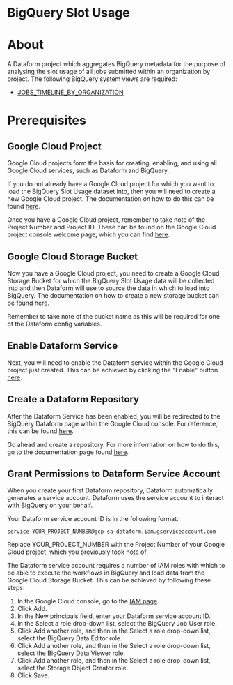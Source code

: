 # **BigQuery Slot Usage**

# About
A Dataform project which aggregates BigQuery metadata for the purpose of analysing the slot usage of all jobs submitted within an organization by project.  The following BigQuery system views are required:

- [JOBS_TIMELINE_BY_ORGANIZATION](https://cloud.google.com/bigquery/docs/information-schema-jobs-timeline-by-organization)


# Prerequisites

## Google Cloud Project

Google Cloud projects form the basis for creating, enabling, and using all Google Cloud services, such as Dataform and BigQuery.

If you do not already have a Google Cloud project for which you want to load the BigQuery Slot Usage dataset into, then you will need to create a new Google Cloud project.  The documentation on how to do this can be found [here](https://cloud.google.com/resource-manager/docs/creating-managing-projects#creating_a_project).

Once you have a Google Cloud project, remember to take note of the Project Number and Project ID. These can be found on the Google Cloud project console welcome page, which you can find [here](https://console.cloud.google.com/welcome).

## Google Cloud Storage Bucket

Now you have a Google Cloud project, you need to create a Google Cloud Storage Bucket for which the BigQuery Slot Usage data will be collected into and then Dataform will use to source the data in which to load into BigQuery.  The documentation on how to create a new storage bucket can be found [here](https://cloud.google.com/storage/docs/creating-buckets).

Remember to take note of the bucket name as this will be required for one of the Dataform config variables.

## Enable Dataform Service

Next, you will need to enable the Dataform service within the Google Cloud project just created.  This can be achieved by clicking the "Enable" button [here](https://console.cloud.google.com/marketplace/product/google/dataform.googleapis.com).

## Create a Dataform Repository

After the Dataform Service has been enabled, you will be redirected to the BigQuery Dataform page within the Google Cloud console.  For reference, this can be found [here](https://console.cloud.google.com/bigquery/dataform).

Go ahead and create a repository.  For more information on how to do this, go to the documentation page found [here](https://cloud.google.com/dataform/docs/create-repository).

## Grant Permissions to Dataform Service Account

When you create your first Dataform repository, Dataform automatically generates a service account. Dataform uses the service account to interact with BigQuery on your behalf.

Your Dataform service account ID is in the following format:

```
service-YOUR_PROJECT_NUMBER@gcp-sa-dataform.iam.gserviceaccount.com
```

Replace YOUR_PROJECT_NUMBER with the Project Number of your Google Cloud project, which you previously took note of.

The Dataform service account requires a number of IAM roles with which to be able to execute the workflows in BigQuery and load data from the Google Cloud Storage Bucket.  This can be achieved by following these steps:

1. In the Google Cloud console, go to the [IAM page](https://console.cloud.google.com/iam-admin).
2. Click Add.
3. In the New principals field, enter your Dataform service account ID.
4. In the Select a role drop-down list, select the BigQuery Job User role.
5. Click Add another role, and then in the Select a role drop-down list, select the BigQuery Data Editor role.
6. Click Add another role, and then in the Select a role drop-down list, select the BigQuery Data Viewer role.
7. Click Add another role, and then in the Select a role drop-down list, select the Storage Object Creator role.
8. Click Save.

